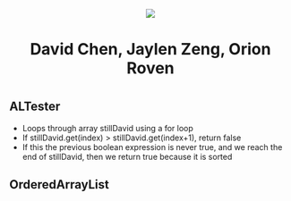 
<p align="center">
  <img src="https://cdn.discordapp.com/attachments/899077526301835324/919270785607159838/Team_Incredibly_Cohesive.png" />
</p>

<div align="center">
  <h1> David Chen, Jaylen Zeng, Orion Roven <h1>
</div>

## ALTester
* Loops through array stillDavid using a for loop
* If stillDavid.get(index) > stillDavid.get(index+1), return false
* If this the previous boolean expression is never true, and we reach the end of stillDavid, then we return true because it is sorted

## OrderedArrayList
